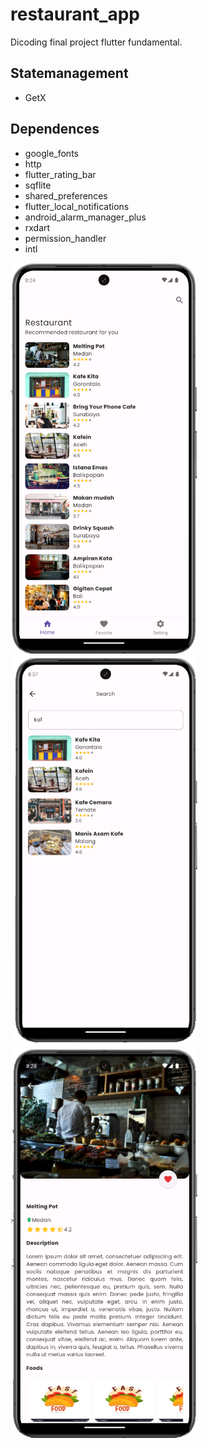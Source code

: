 # restaurant_app

Dicoding final project flutter fundamental.

## Statemanagement
- GetX

## Dependences

- google_fonts
- http
- flutter_rating_bar
- sqflite
- shared_preferences
- flutter_local_notifications
- android_alarm_manager_plus
- rxdart
- permission_handler
- intl

![Screenshot 1](/assets/images/home.png)
![Screenshot 1](/assets/images/search.png)
![Screenshot 1](/assets/images/detail.png)


